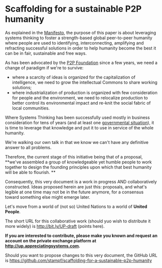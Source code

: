 Scaffolding for a sustainable P2P humanity
=======

As explained in the [Manifesto](manifesto.md), the purpose of this paper is about leveraging systems thinking to foster a strength-based global peer-to-peer humanity where people are used to identifying, interconnecting, amplifying and refracting successful solutions in order to help humanity become the best it can be in fair, sustainable and free ways.

As  has been advocated by the [P2P Foundation](http://www.p2pfoundation.net/) since a few years, we need a change of paradigm if we're to survive:
* where a scarcity of ideas is organized for the capitalization of intelligence, we need to grow the intellectual Commons to share working solutions;
* where industrialization of production is organized with few consideration for people and the environment, we need to relocalize production to better control its environmental impact and re-knit the social fabric of local communities.

Where Systems Thinking has been successfully used mostly in business consideration for tens of years (and at least one [governmental situation](https://en.wikipedia.org/wiki/Project_Cybersyn)), it is time to leverage that knowledge and put it to use in service of the whole humanity.

We're walking our own talk in that we know we can't have any definitive answer to all problems. 

Therefore, the current stage of this initiative being that of a proposal, **we've assembled a group of knowledgeable yet humble people to work together to design the founding principles upon which that best humanity will be able to flourish. **

Consequently, this very document is a work in progress AND collaboratively constructed. Ideas proposed herein are just this: proposals, and what's legible at one time may not be in the future anymore, for a consensus toward something else might emerge later.

Let's move from a world of (not so) United Nations to a world of **United People**.

The short URL for this collaborative work (should yuo wish to distribute it more widely) is http://bit.ly/UP-draft (points here).

**If you are interested to contribute, please make you known and request an account on the private exchange platform at http://up.appreciatingsystems.com.**

Should you want to propose changes to this very document, the GitHub URL is https://github.com/stampf/scaffolding-for-a-sustainable-p2p-humanity
